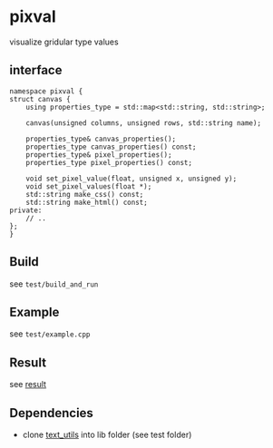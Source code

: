 # pixval
visualize gridular type values

## interface
```
namespace pixval {
struct canvas {
    using properties_type = std::map<std::string, std::string>;

    canvas(unsigned columns, unsigned rows, std::string name);

    properties_type& canvas_properties();
    properties_type canvas_properties() const;
    properties_type& pixel_properties();
    properties_type pixel_properties() const;

    void set_pixel_value(float, unsigned x, unsigned y);
    void set_pixel_values(float *);
    std::string make_css() const;
    std::string make_html() const;
private:
    // ..
};
}
```

## Build
see `test/build_and_run`

## Example
see `test/example.cpp`

## Result
see [result](./test/result.html)

## Dependencies
- clone [text_utils](https://github.com/mucbuc/text_utils.git) into lib folder (see test folder)
